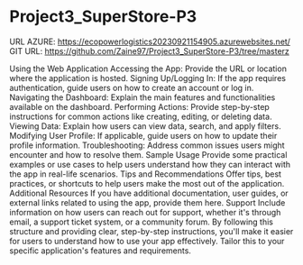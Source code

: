 # Project3_SuperStore-P3

URL AZURE: https://ecopowerlogistics20230921154905.azurewebsites.net/
GIT URL: https://github.com/Zaine97/Project3_SuperStore-P3/tree/masterz

Using the Web Application
Accessing the App:
Provide the URL or location where the application is hosted.
Signing Up/Logging In:
If the app requires authentication, guide users on how to create an account or log in.
Navigating the Dashboard:
Explain the main features and functionalities available on the dashboard.
Performing Actions:
Provide step-by-step instructions for common actions like creating, editing, or deleting data.
Viewing Data:
Explain how users can view data, search, and apply filters.
Modifying User Profile:
If applicable, guide users on how to update their profile information.
Troubleshooting:
Address common issues users might encounter and how to resolve them.
Sample Usage
Provide some practical examples or use cases to help users understand how they can interact with the app in real-life scenarios.
Tips and Recommendations
Offer tips, best practices, or shortcuts to help users make the most out of the application.
Additional Resources
If you have additional documentation, user guides, or external links related to using the app, provide them here.
Support
Include information on how users can reach out for support, whether it's through email, a support ticket system, or a community forum.
By following this structure and providing clear, step-by-step instructions, you'll make it easier for users to understand how to use your app effectively. Tailor this to your specific application's features and requirements.

